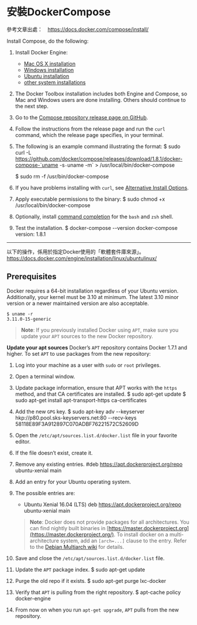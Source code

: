# 安裝DockerCompose
參考文章出處：　https://docs.docker.com/compose/install/

Install Compose, do the following:


1. Install Docker Engine:
    - [Mac OS X installation](https://docs.docker.com/engine/installation/mac/)
    - [Windows installation](https://docs.docker.com/engine/installation/windows/)
    - [Ubuntu installation](https://docs.docker.com/engine/installation/ubuntulinux/)
    - [other system installations](https://docs.docker.com/engine/installation/)
        
2. The Docker Toolbox installation includes both Engine and Compose, so Mac and Windows users are done installing. Others should continue to the next step.
    
3. Go to the [Compose repository release page on GitHub](https://github.com/docker/compose/releases).
    
4. Follow the instructions from the release page and run the `curl` command, which the release page specifies, in your terminal.
        
5. The following is an example command illustrating the format:
    $ sudo curl -L https://github.com/docker/compose/releases/download/1.8.1/docker-compose-`uname -s`-`uname -m` > /usr/local/bin/docker-compose
    
    $ sudo rm -f /usr/bin/docker-compose
    
6. If you have problems installing with `curl`, see [Alternative Install Options](https://docs.docker.com/compose/install/#alternative-install-options).
    
7. Apply executable permissions to the binary:
    $ sudo chmod +x /usr/local/bin/docker-compose
    
8. Optionally, install [command completion](https://docs.docker.com/compose/completion/) for the `bash` and `zsh` shell.
    
9. Test the installation.
    $ docker-compose --version
    docker-compose version: 1.8.1



----------

以下的操作，係用於指定Docker使用的「軟體套件庫來源」。
https://docs.docker.com/engine/installation/linux/ubuntulinux/

## Prerequisites

Docker requires a 64-bit installation regardless of your Ubuntu version. Additionally, your kernel must be 3.10 at minimum. The latest 3.10 minor version or a newer maintained version are also acceptable.


    $ uname -r
    3.11.0-15-generic
> **Note**: If you previously installed Docker using `APT`, make sure you update your `APT` sources to the new Docker repository.

**Update your apt sources**
Docker’s `APT` repository contains Docker 1.7.1 and higher. To set `APT` to use packages from the new repository:

1. Log into your machine as a user with `sudo` or `root` privileges.
    
2. Open a terminal window.
    
3. Update package information, ensure that APT works with the `https` method, and that CA certificates are installed.
     $ sudo apt-get update
     $ sudo apt-get install apt-transport-https ca-certificates
     
4. Add the new `GPG` key.
    $ sudo apt-key adv --keyserver hkp://p80.pool.sks-keyservers.net:80 --recv-keys 58118E89F3A912897C070ADBF76221572C52609D
    
5. Open the `/etc/apt/sources.list.d/docker.list` file in your favorite editor.
    
6. If the file doesn’t exist, create it.
    
7. Remove any existing entries.
    #deb https://apt.dockerproject.org/repo ubuntu-xenial main
    
8. Add an entry for your Ubuntu operating system.
    
9. The possible entries are:
    - Ubuntu Xenial 16.04 (LTS)
    deb https://apt.dockerproject.org/repo ubuntu-xenial main
    > **Note**: Docker does not provide packages for all architectures. You can find nightly built binaries in [https://master.dockerproject.org](https://master.dockerproject.org/). To install docker on a multi-architecture system, add an `[arch=...]` clause to the entry. Refer to the [Debian Multiarch wiki](https://wiki.debian.org/Multiarch/HOWTO#Setting_up_apt_sources) for details.
        
10. Save and close the `/etc/apt/sources.list.d/docker.list` file.
    
11. Update the `APT` package index.
    $ sudo apt-get update
    
12. Purge the old repo if it exists.
    $ sudo apt-get purge lxc-docker
    
13. Verify that `APT` is pulling from the right repository.
    $ apt-cache policy docker-engine
    
14. From now on when you run `apt-get upgrade`, `APT` pulls from the new repository.

